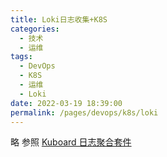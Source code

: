 ```yaml
---
title: Loki日志收集+K8S
categories: 
  - 技术
  - 运维
tags: 
  - DevOps
  - K8S
  - 运维
  - Loki
date: 2022-03-19 18:39:00
permalink: /pages/devops/k8s/loki
---
```

<!-- more -->
略  参照 [Kuboard 日志聚合套件](https://kuboard.cn/learning/k8s-advanced/logs/loki-addon.html)
